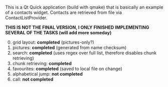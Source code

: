 This is a Qt Quick application (build with qmake) that is basically an example of a contacts widget. Contacts are retrieved from file via ContactListProvider. 

<b>THIS IS NOT THE FINAL VERSION, I ONLY FINISHED IMPLEMENTING SEVERAL OF THE TASKS (will add more someday)</b>

0. grid layout: **completed** (pictures-only?)
1. pictures: **completed** (generated from name checksum)
2. search: **completed** (uses regex over full list, therefore disables chunk retrieving)
3. chunk retrieving: **completed**
4. favourites: **completed** (saved to local file on change)
5. alphabetical jump: **not completed**
6. call: **not completed**